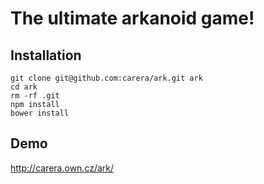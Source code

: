 The ultimate arkanoid game!
===================

Installation
-----------
    git clone git@github.com:carera/ark.git ark
    cd ark
    rm -rf .git
    npm install
    bower install

Demo
-----
http://carera.own.cz/ark/
